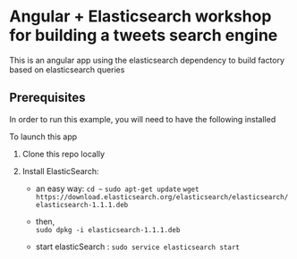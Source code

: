 
# Angular + Elasticsearch  workshop for building a tweets search engine

This is an angular app using the elasticsearch dependency to build factory based on elasticsearch queries

## Prerequisites

In order to run this example, you will need to have the following installed

To launch this app

1. Clone this repo locally

2. Install ElasticSearch:
	- an easy way: 
		`cd ~`
		`sudo apt-get update`
		`wget https://download.elasticsearch.org/elasticsearch/elasticsearch/elasticsearch-1.1.1.deb`

	- then,  
		`sudo dpkg -i elasticsearch-1.1.1.deb`
	- start elasticSearch : `sudo service elasticsearch start`

